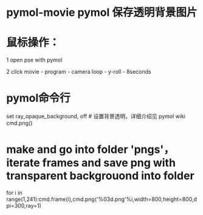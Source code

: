 # pymol-movie pymol 保存透明背景图片
# 鼠标操作：
1 open pse with pymol

2 click movie - program - camera loop - y-roll - 8seconds
# pymol命令行
set ray_opaque_background, off # 设置背景透明，详细介绍见 pymol wiki cmd.png()

# make and go into folder 'pngs'，iterate frames and save png with transparent backgrouond into folder
for i in range(1,241):cmd.frame(i),cmd.png('%03d.png'%i,width=800,height=800,dpi=300,ray=1)
